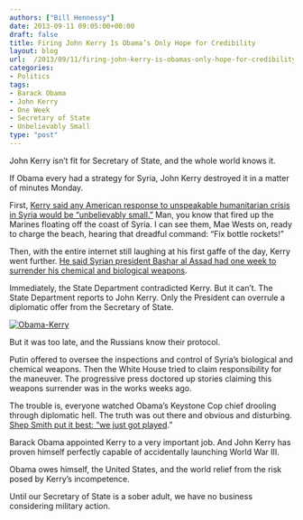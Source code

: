 ```yaml
---
authors: ["Bill Hennessy"]
date: 2013-09-11 09:05:00+00:00
draft: false
title: Firing John Kerry Is Obama’s Only Hope for Credibility
layout: blog
url:  /2013/09/11/firing-john-kerry-is-obamas-only-hope-for-credibility/
categories:
- Politics
tags:
- Barack Obama
- John Kerry
- One Week
- Secretary of State
- Unbelievably Small
type: "post"
---
```


John Kerry isn’t fit for Secretary of State, and the whole world knows it.

If Obama every had a strategy for Syria, John Kerry destroyed it in a matter of minutes Monday. 

First, [Kerry said any American response to unspeakable humanitarian crisis in Syria would be “unbelievably small.”](https://www.google.com/url?sa=t&rct=j&q=&esrc=s&source=web&cd=4&cad=rja&ved=0CEoQFjAD&url=http%3A%2F%2Fwww.politico.com%2Fstory%2F2013%2F09%2Fsyria-john-kerry-unbelievably-small-comment-96461.html%3Fml%3Dal_1&ei=L90vUojdNIfyrAG84ICoAQ&usg=AFQjCNGOfXY5hEwuyCprqsB_LJqWaX-uZg&sig2=Bh4-DQ_jR1ufnPv5tpXp3Q) Man, you know that fired up the Marines floating off the coast of Syria. I can see them, Mae Wests on, ready to charge the beach, hearing that dreadful command: “Fix bottle rockets!”

Then, with the entire internet still laughing at his first gaffe of the day, Kerry went further. [He said Syrian president Bashar al Assad had one week to surrender his chemical and biological weapons](https://www.google.com/url?sa=t&rct=j&q=&esrc=s&source=web&cd=8&cad=rja&ved=0CGcQFjAH&url=http%3A%2F%2Fwww.rushlimbaugh.com%2Fdaily%2F2013%2F09%2F09%2Fjohn_kerry_gives_assad_one_week_to_give_up_or_face_an_unbelievably_small_attack&ei=r90vUvn3A4iUqwHR_IHIBg&usg=AFQjCNHMZdv4Z4e-iph-LvHN2XVmn4jS1A&sig2=RjO86YFNXBjCXSK9oQhhVA). 

Immediately, the State Department contradicted Kerry. But it can’t. The State Department reports to John Kerry. Only the President can overrule a diplomatic offer from the Secretary of State. 

[![Obama-Kerry](https://hennessysview.com/wp-content/uploads/2013/09/Obama-Kerry_thumb.jpg)
](https://hennessysview.com/wp-content/uploads/2013/09/Obama-Kerry.jpg)

But it was too late, and the Russians know their protocol. 

Putin offered to oversee the inspections and control of Syria’s biological and chemical weapons. Then the White House tried to claim responsibility for the maneuver. The progressive press doctored up stories claiming this weapons surrender was in the works weeks ago. 

The trouble is, everyone watched Obama’s Keystone Cop chief drooling through diplomatic hell. The truth was out there and obvious and disturbing. [Shep Smith put it best: “we just got played](https://thelibertarianrepublic.com/foxs-shep-smith-just-got-played-russians/).”

Barack Obama appointed Kerry to a very important job. And John Kerry has proven himself perfectly capable of accidentally launching World War III. 

Obama owes himself, the United States, and the world relief from the risk posed by Kerry’s incompetence. 

Until our Secretary of State is a sober adult, we have no business considering military action. 
